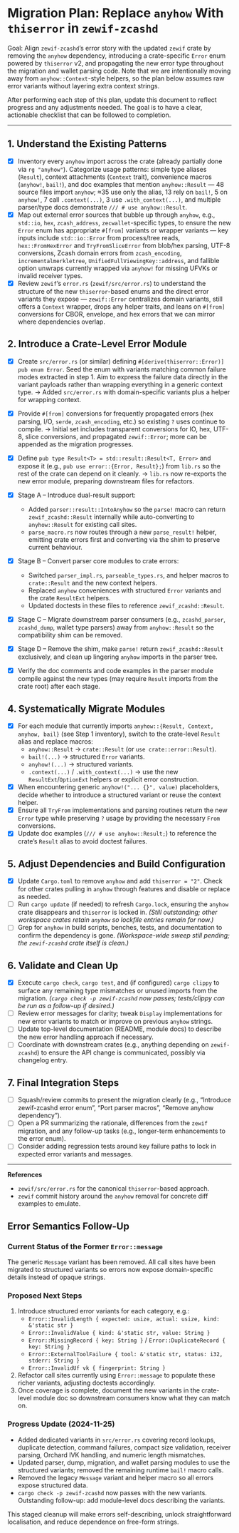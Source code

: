 # Migration Plan: Replace `anyhow` With `thiserror` in `zewif-zcashd`

Goal: Align `zewif-zcashd`’s error story with the updated `zewif` crate by removing the `anyhow` dependency, introducing a crate-specific `Error` enum powered by `thiserror` v2, and propagating the new error type throughout the migration and wallet parsing code. Note that we are intentionally moving away from `anyhow::Context`-style helpers, so the plan below assumes raw error variants without layering extra context strings.

After performing each step of this plan, update this document to reflect progress and any adjustments needed. The goal is to have a clear, actionable checklist that can be followed to completion.

---

## 1. Understand the Existing Patterns
- [x] Inventory every `anyhow` import across the crate (already partially done via `rg "anyhow"`). Categorize usage patterns: simple type aliases (`Result`), context attachments (`Context` trait), convenience macros (`anyhow!`, `bail!`), and doc examples that mention `anyhow::Result` — 48 source files import `anyhow`; ≈35 use only the alias, 13 rely on `bail!`, 5 on `anyhow!`, 7 call `.context(...)`, 3 use `.with_context(...)`, and multiple parser/type docs demonstrate `/// # use anyhow::Result`.
- [x] Map out external error sources that bubble up through `anyhow`, e.g., `std::io`, `hex`, `zcash_address`, `zecwallet`-specific types, to ensure the new `Error` enum has appropriate `#[from]` variants or wrapper variants — key inputs include `std::io::Error` from process/tree reads, `hex::FromHexError` and `TryFromSliceError` from blob/hex parsing, UTF-8 conversions, Zcash domain errors from `zcash_encoding`, `incrementalmerkletree`, `UnifiedFullViewingKey::address`, and fallible option unwraps currently wrapped via `anyhow!` for missing UFVKs or invalid receiver types.
- [x] Review `zewif`’s `error.rs` (`zewif/src/error.rs`) to understand the structure of the new `thiserror`-based enums and the direct error variants they expose — `zewif::Error` centralizes domain variants, still offers a `Context` wrapper, drops any helper traits, and leans on `#[from]` conversions for CBOR, envelope, and hex errors that we can mirror where dependencies overlap.

## 2. Introduce a Crate-Level Error Module
- [x] Create `src/error.rs` (or similar) defining `#[derive(thiserror::Error)] pub enum Error`. Seed the enum with variants matching common failure modes extracted in step 1. Aim to express the failure data directly in the variant payloads rather than wrapping everything in a generic context type. → Added `src/error.rs` with domain-specific variants plus a helper for wrapping context.
- [x] Provide `#[from]` conversions for frequently propagated errors (hex parsing, I/O, `serde`, `zcash_encoding`, etc.) so existing `?` uses continue to compile. → Initial set includes transparent conversions for IO, hex, UTF-8, slice conversions, and propagated `zewif::Error`; more can be appended as the migration progresses.
- [x] Define `pub type Result<T> = std::result::Result<T, Error>` and expose it (e.g., `pub use error::{Error, Result};`) from `lib.rs` so the rest of the crate can depend on it cleanly. → `lib.rs` now re-exports the new error module, preparing downstream files for refactors.

- [x] Stage A – Introduce dual-result support:
  - Added `parser::result::IntoAnyhow` so the `parse!` macro can return `zewif_zcashd::Result` internally while auto-converting to `anyhow::Result` for existing call sites.
  - `parse_macro.rs` now routes through a new `parse_result!` helper, emitting crate errors first and converting via the shim to preserve current behaviour.
- [x] Stage B – Convert parser core modules to crate errors:
  - Switched `parser_impl.rs`, `parseable_types.rs`, and helper macros to `crate::Result` and the new context helpers.
  - Replaced `anyhow` conveniences with structured `Error` variants and the crate `ResultExt` helpers.
  - Updated doctests in these files to reference `zewif_zcashd::Result`.
- [x] Stage C – Migrate downstream parser consumers (e.g., `zcashd_parser`, `zcashd_dump`, wallet type parsers) away from `anyhow::Result` so the compatibility shim can be removed.
- [x] Stage D – Remove the shim, make `parse!` return `zewif_zcashd::Result` exclusively, and clean up lingering `anyhow` imports in the parser tree.
- [x] Verify the doc comments and code examples in the parser module compile against the new types (may require `Result` imports from the crate root) after each stage.

## 4. Systematically Migrate Modules
- [x] For each module that currently imports `anyhow::{Result, Context, anyhow, bail}` (see Step 1 inventory), switch to the crate-level `Result` alias and replace macros:
  - `anyhow::Result` → `crate::Result` (or `use crate::error::Result`).
  - `bail!(...)` → structured `Error` variants.
  - `anyhow!(...)` → structured variants.
  - `.context(...)` / `.with_context(...)` → use the new `ResultExt`/`OptionExt` helpers or explicit error construction.
- [x] When encountering generic `anyhow!("... {}", value)` placeholders, decide whether to introduce a structured variant or reuse the context helper.
- [x] Ensure all `TryFrom` implementations and parsing routines return the new `Error` type while preserving `?` usage by providing the necessary `From` conversions.
- [x] Update doc examples (`/// # use anyhow::Result;`) to reference the crate’s `Result` alias to avoid doctest failures.

## 5. Adjust Dependencies and Build Configuration
- [x] Update `Cargo.toml` to remove `anyhow` and add `thiserror = "2"`. Check for other crates pulling in `anyhow` through features and disable or replace as needed.
- [ ] Run `cargo update` (if needed) to refresh `Cargo.lock`, ensuring the `anyhow` crate disappears and `thiserror` is locked in. *(Still outstanding; other workspace crates retain `anyhow` so lockfile entries remain for now.)*
- [ ] Grep for `anyhow` in build scripts, benches, tests, and documentation to confirm the dependency is gone. *(Workspace-wide sweep still pending; the `zewif-zcashd` crate itself is clean.)*

## 6. Validate and Clean Up
- [x] Execute `cargo check`, `cargo test`, and (if configured) `cargo clippy` to surface any remaining type mismatches or unused imports from the migration. *(`cargo check -p zewif-zcashd` now passes; tests/clippy can be run as a follow-up if desired.)*
- [ ] Review error messages for clarity; tweak `Display` implementations for new error variants to match or improve on previous `anyhow` strings.
- [ ] Update top-level documentation (README, module docs) to describe the new error handling approach if necessary.
- [ ] Coordinate with downstream crates (e.g., anything depending on `zewif-zcashd`) to ensure the API change is communicated, possibly via changelog entry.

## 7. Final Integration Steps
- [ ] Squash/review commits to present the migration clearly (e.g., “Introduce zewif-zcashd error enum”, “Port parser macros”, “Remove anyhow dependency”).
- [ ] Open a PR summarizing the rationale, differences from the `zewif` migration, and any follow-up tasks (e.g., longer-term enhancements to the error enum).
- [ ] Consider adding regression tests around key failure paths to lock in expected error variants and messages.

---

**References**
- `zewif/src/error.rs` for the canonical `thiserror`-based approach.
- `zewif` commit history around the `anyhow` removal for concrete diff examples to emulate.

## Error Semantics Follow-Up

### Current Status of the Former `Error::message`
The generic `Message` variant has been removed. All call sites have been migrated to structured variants so errors now expose domain-specific details instead of opaque strings.

### Proposed Next Steps
1. Introduce structured error variants for each category, e.g.:
   - `Error::InvalidLength { expected: usize, actual: usize, kind: &'static str }`
   - `Error::InvalidValue { kind: &'static str, value: String }`
   - `Error::MissingRecord { key: String }` / `Error::DuplicateRecord { key: String }`
   - `Error::ExternalToolFailure { tool: &'static str, status: i32, stderr: String }`
   - `Error::InvalidUf vk { fingerprint: String }`
2. Refactor call sites currently using `Error::message` to populate these richer variants, adjusting doctests accordingly.
3. Once coverage is complete, document the new variants in the crate-level module doc so downstream consumers know what they can match on.

### Progress Update (2024-11-25)
- Added dedicated variants in `src/error.rs` covering record lookups, duplicate detection, command failures, compact size validation, receiver parsing, Orchard IVK handling, and numeric length mismatches.
- Updated parser, dump, migration, and wallet parsing modules to use the structured variants; removed the remaining runtime `bail!` macro calls.
- Removed the legacy `Message` variant and helper macro so all errors expose structured data.
- `cargo check -p zewif-zcashd` now passes with the new variants. Outstanding follow-up: add module-level docs describing the variants.

This staged cleanup will make errors self-describing, unlock straightforward localisation, and reduce dependence on free-form strings.
